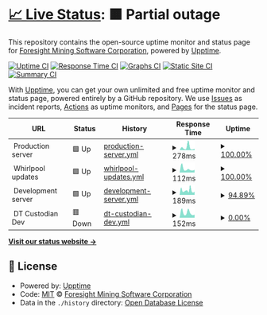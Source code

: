 # [📈 Live Status](https://status.foresightmining.com): <!--live status--> **🟧 Partial outage**

This repository contains the open-source uptime monitor and status page for [Foresight Mining Software Corporation](https://www.foresightmining.com/), powered by [Upptime](https://github.com/upptime/upptime).

[![Uptime CI](https://github.com/ForesightMiningSoftwareCorporation/upptime/workflows/Uptime%20CI/badge.svg)](https://github.com/ForesightMiningSoftwareCorporation/upptime/actions?query=workflow%3A%22Uptime+CI%22)
[![Response Time CI](https://github.com/ForesightMiningSoftwareCorporation/upptime/workflows/Response%20Time%20CI/badge.svg)](https://github.com/ForesightMiningSoftwareCorporation/upptime/actions?query=workflow%3A%22Response+Time+CI%22)
[![Graphs CI](https://github.com/ForesightMiningSoftwareCorporation/upptime/workflows/Graphs%20CI/badge.svg)](https://github.com/ForesightMiningSoftwareCorporation/upptime/actions?query=workflow%3A%22Graphs+CI%22)
[![Static Site CI](https://github.com/ForesightMiningSoftwareCorporation/upptime/workflows/Static%20Site%20CI/badge.svg)](https://github.com/ForesightMiningSoftwareCorporation/upptime/actions?query=workflow%3A%22Static+Site+CI%22)
[![Summary CI](https://github.com/ForesightMiningSoftwareCorporation/upptime/workflows/Summary%20CI/badge.svg)](https://github.com/ForesightMiningSoftwareCorporation/upptime/actions?query=workflow%3A%22Summary+CI%22)

With [Upptime](https://upptime.js.org), you can get your own unlimited and free uptime monitor and status page, powered entirely by a GitHub repository. We use [Issues](https://github.com/ForesightMiningSoftwareCorporation/upptime/issues) as incident reports, [Actions](https://github.com/ForesightMiningSoftwareCorporation/upptime/actions) as uptime monitors, and [Pages](https://status.foresightmining.com) for the status page.

<!--start: status pages-->
<!-- This summary is generated by Upptime (https://github.com/upptime/upptime) -->
<!-- Do not edit this manually, your changes will be overwritten -->
<!-- prettier-ignore -->
| URL | Status | History | Response Time | Uptime |
| --- | ------ | ------- | ------------- | ------ |
| <img alt="" src="https://icons.duckduckgo.com/ip3/null.ico" height="13"> Production server | 🟩 Up | [production-server.yml](https://github.com/ForesightMiningSoftwareCorporation/upptime/commits/HEAD/history/production-server.yml) | <details><summary><img alt="Response time graph" src="./graphs/production-server/response-time-week.png" height="20"> 278ms</summary><br><a href="https://status.fslabs.ca/history/production-server"><img alt="Response time 199" src="https://img.shields.io/endpoint?url=https%3A%2F%2Fraw.githubusercontent.com%2FForesightMiningSoftwareCorporation%2Fupptime%2FHEAD%2Fapi%2Fproduction-server%2Fresponse-time.json"></a><br><a href="https://status.fslabs.ca/history/production-server"><img alt="24-hour response time 151" src="https://img.shields.io/endpoint?url=https%3A%2F%2Fraw.githubusercontent.com%2FForesightMiningSoftwareCorporation%2Fupptime%2FHEAD%2Fapi%2Fproduction-server%2Fresponse-time-day.json"></a><br><a href="https://status.fslabs.ca/history/production-server"><img alt="7-day response time 278" src="https://img.shields.io/endpoint?url=https%3A%2F%2Fraw.githubusercontent.com%2FForesightMiningSoftwareCorporation%2Fupptime%2FHEAD%2Fapi%2Fproduction-server%2Fresponse-time-week.json"></a><br><a href="https://status.fslabs.ca/history/production-server"><img alt="30-day response time 266" src="https://img.shields.io/endpoint?url=https%3A%2F%2Fraw.githubusercontent.com%2FForesightMiningSoftwareCorporation%2Fupptime%2FHEAD%2Fapi%2Fproduction-server%2Fresponse-time-month.json"></a><br><a href="https://status.fslabs.ca/history/production-server"><img alt="1-year response time 214" src="https://img.shields.io/endpoint?url=https%3A%2F%2Fraw.githubusercontent.com%2FForesightMiningSoftwareCorporation%2Fupptime%2FHEAD%2Fapi%2Fproduction-server%2Fresponse-time-year.json"></a></details> | <details><summary><a href="https://status.fslabs.ca/history/production-server">100.00%</a></summary><a href="https://status.fslabs.ca/history/production-server"><img alt="All-time uptime 99.97%" src="https://img.shields.io/endpoint?url=https%3A%2F%2Fraw.githubusercontent.com%2FForesightMiningSoftwareCorporation%2Fupptime%2FHEAD%2Fapi%2Fproduction-server%2Fuptime.json"></a><br><a href="https://status.fslabs.ca/history/production-server"><img alt="24-hour uptime 100.00%" src="https://img.shields.io/endpoint?url=https%3A%2F%2Fraw.githubusercontent.com%2FForesightMiningSoftwareCorporation%2Fupptime%2FHEAD%2Fapi%2Fproduction-server%2Fuptime-day.json"></a><br><a href="https://status.fslabs.ca/history/production-server"><img alt="7-day uptime 100.00%" src="https://img.shields.io/endpoint?url=https%3A%2F%2Fraw.githubusercontent.com%2FForesightMiningSoftwareCorporation%2Fupptime%2FHEAD%2Fapi%2Fproduction-server%2Fuptime-week.json"></a><br><a href="https://status.fslabs.ca/history/production-server"><img alt="30-day uptime 100.00%" src="https://img.shields.io/endpoint?url=https%3A%2F%2Fraw.githubusercontent.com%2FForesightMiningSoftwareCorporation%2Fupptime%2FHEAD%2Fapi%2Fproduction-server%2Fuptime-month.json"></a><br><a href="https://status.fslabs.ca/history/production-server"><img alt="1-year uptime 99.97%" src="https://img.shields.io/endpoint?url=https%3A%2F%2Fraw.githubusercontent.com%2FForesightMiningSoftwareCorporation%2Fupptime%2FHEAD%2Fapi%2Fproduction-server%2Fuptime-year.json"></a></details>
| <img alt="" src="https://icons.duckduckgo.com/ip3/null.ico" height="13"> Whirlpool updates | 🟩 Up | [whirlpool-updates.yml](https://github.com/ForesightMiningSoftwareCorporation/upptime/commits/HEAD/history/whirlpool-updates.yml) | <details><summary><img alt="Response time graph" src="./graphs/whirlpool-updates/response-time-week.png" height="20"> 112ms</summary><br><a href="https://status.fslabs.ca/history/whirlpool-updates"><img alt="Response time 121" src="https://img.shields.io/endpoint?url=https%3A%2F%2Fraw.githubusercontent.com%2FForesightMiningSoftwareCorporation%2Fupptime%2FHEAD%2Fapi%2Fwhirlpool-updates%2Fresponse-time.json"></a><br><a href="https://status.fslabs.ca/history/whirlpool-updates"><img alt="24-hour response time 80" src="https://img.shields.io/endpoint?url=https%3A%2F%2Fraw.githubusercontent.com%2FForesightMiningSoftwareCorporation%2Fupptime%2FHEAD%2Fapi%2Fwhirlpool-updates%2Fresponse-time-day.json"></a><br><a href="https://status.fslabs.ca/history/whirlpool-updates"><img alt="7-day response time 112" src="https://img.shields.io/endpoint?url=https%3A%2F%2Fraw.githubusercontent.com%2FForesightMiningSoftwareCorporation%2Fupptime%2FHEAD%2Fapi%2Fwhirlpool-updates%2Fresponse-time-week.json"></a><br><a href="https://status.fslabs.ca/history/whirlpool-updates"><img alt="30-day response time 145" src="https://img.shields.io/endpoint?url=https%3A%2F%2Fraw.githubusercontent.com%2FForesightMiningSoftwareCorporation%2Fupptime%2FHEAD%2Fapi%2Fwhirlpool-updates%2Fresponse-time-month.json"></a><br><a href="https://status.fslabs.ca/history/whirlpool-updates"><img alt="1-year response time 132" src="https://img.shields.io/endpoint?url=https%3A%2F%2Fraw.githubusercontent.com%2FForesightMiningSoftwareCorporation%2Fupptime%2FHEAD%2Fapi%2Fwhirlpool-updates%2Fresponse-time-year.json"></a></details> | <details><summary><a href="https://status.fslabs.ca/history/whirlpool-updates">100.00%</a></summary><a href="https://status.fslabs.ca/history/whirlpool-updates"><img alt="All-time uptime 99.98%" src="https://img.shields.io/endpoint?url=https%3A%2F%2Fraw.githubusercontent.com%2FForesightMiningSoftwareCorporation%2Fupptime%2FHEAD%2Fapi%2Fwhirlpool-updates%2Fuptime.json"></a><br><a href="https://status.fslabs.ca/history/whirlpool-updates"><img alt="24-hour uptime 100.00%" src="https://img.shields.io/endpoint?url=https%3A%2F%2Fraw.githubusercontent.com%2FForesightMiningSoftwareCorporation%2Fupptime%2FHEAD%2Fapi%2Fwhirlpool-updates%2Fuptime-day.json"></a><br><a href="https://status.fslabs.ca/history/whirlpool-updates"><img alt="7-day uptime 100.00%" src="https://img.shields.io/endpoint?url=https%3A%2F%2Fraw.githubusercontent.com%2FForesightMiningSoftwareCorporation%2Fupptime%2FHEAD%2Fapi%2Fwhirlpool-updates%2Fuptime-week.json"></a><br><a href="https://status.fslabs.ca/history/whirlpool-updates"><img alt="30-day uptime 100.00%" src="https://img.shields.io/endpoint?url=https%3A%2F%2Fraw.githubusercontent.com%2FForesightMiningSoftwareCorporation%2Fupptime%2FHEAD%2Fapi%2Fwhirlpool-updates%2Fuptime-month.json"></a><br><a href="https://status.fslabs.ca/history/whirlpool-updates"><img alt="1-year uptime 99.97%" src="https://img.shields.io/endpoint?url=https%3A%2F%2Fraw.githubusercontent.com%2FForesightMiningSoftwareCorporation%2Fupptime%2FHEAD%2Fapi%2Fwhirlpool-updates%2Fuptime-year.json"></a></details>
| <img alt="" src="https://icons.duckduckgo.com/ip3/null.ico" height="13"> Development server | 🟩 Up | [development-server.yml](https://github.com/ForesightMiningSoftwareCorporation/upptime/commits/HEAD/history/development-server.yml) | <details><summary><img alt="Response time graph" src="./graphs/development-server/response-time-week.png" height="20"> 189ms</summary><br><a href="https://status.fslabs.ca/history/development-server"><img alt="Response time 208" src="https://img.shields.io/endpoint?url=https%3A%2F%2Fraw.githubusercontent.com%2FForesightMiningSoftwareCorporation%2Fupptime%2FHEAD%2Fapi%2Fdevelopment-server%2Fresponse-time.json"></a><br><a href="https://status.fslabs.ca/history/development-server"><img alt="24-hour response time 137" src="https://img.shields.io/endpoint?url=https%3A%2F%2Fraw.githubusercontent.com%2FForesightMiningSoftwareCorporation%2Fupptime%2FHEAD%2Fapi%2Fdevelopment-server%2Fresponse-time-day.json"></a><br><a href="https://status.fslabs.ca/history/development-server"><img alt="7-day response time 189" src="https://img.shields.io/endpoint?url=https%3A%2F%2Fraw.githubusercontent.com%2FForesightMiningSoftwareCorporation%2Fupptime%2FHEAD%2Fapi%2Fdevelopment-server%2Fresponse-time-week.json"></a><br><a href="https://status.fslabs.ca/history/development-server"><img alt="30-day response time 284" src="https://img.shields.io/endpoint?url=https%3A%2F%2Fraw.githubusercontent.com%2FForesightMiningSoftwareCorporation%2Fupptime%2FHEAD%2Fapi%2Fdevelopment-server%2Fresponse-time-month.json"></a><br><a href="https://status.fslabs.ca/history/development-server"><img alt="1-year response time 215" src="https://img.shields.io/endpoint?url=https%3A%2F%2Fraw.githubusercontent.com%2FForesightMiningSoftwareCorporation%2Fupptime%2FHEAD%2Fapi%2Fdevelopment-server%2Fresponse-time-year.json"></a></details> | <details><summary><a href="https://status.fslabs.ca/history/development-server">94.89%</a></summary><a href="https://status.fslabs.ca/history/development-server"><img alt="All-time uptime 98.61%" src="https://img.shields.io/endpoint?url=https%3A%2F%2Fraw.githubusercontent.com%2FForesightMiningSoftwareCorporation%2Fupptime%2FHEAD%2Fapi%2Fdevelopment-server%2Fuptime.json"></a><br><a href="https://status.fslabs.ca/history/development-server"><img alt="24-hour uptime 100.00%" src="https://img.shields.io/endpoint?url=https%3A%2F%2Fraw.githubusercontent.com%2FForesightMiningSoftwareCorporation%2Fupptime%2FHEAD%2Fapi%2Fdevelopment-server%2Fuptime-day.json"></a><br><a href="https://status.fslabs.ca/history/development-server"><img alt="7-day uptime 94.89%" src="https://img.shields.io/endpoint?url=https%3A%2F%2Fraw.githubusercontent.com%2FForesightMiningSoftwareCorporation%2Fupptime%2FHEAD%2Fapi%2Fdevelopment-server%2Fuptime-week.json"></a><br><a href="https://status.fslabs.ca/history/development-server"><img alt="30-day uptime 88.98%" src="https://img.shields.io/endpoint?url=https%3A%2F%2Fraw.githubusercontent.com%2FForesightMiningSoftwareCorporation%2Fupptime%2FHEAD%2Fapi%2Fdevelopment-server%2Fuptime-month.json"></a><br><a href="https://status.fslabs.ca/history/development-server"><img alt="1-year uptime 99.00%" src="https://img.shields.io/endpoint?url=https%3A%2F%2Fraw.githubusercontent.com%2FForesightMiningSoftwareCorporation%2Fupptime%2FHEAD%2Fapi%2Fdevelopment-server%2Fuptime-year.json"></a></details>
| <img alt="" src="https://icons.duckduckgo.com/ip3/null.ico" height="13"> DT Custodian Dev | 🟥 Down | [dt-custodian-dev.yml](https://github.com/ForesightMiningSoftwareCorporation/upptime/commits/HEAD/history/dt-custodian-dev.yml) | <details><summary><img alt="Response time graph" src="./graphs/dt-custodian-dev/response-time-week.png" height="20"> 152ms</summary><br><a href="https://status.fslabs.ca/history/dt-custodian-dev"><img alt="Response time 269" src="https://img.shields.io/endpoint?url=https%3A%2F%2Fraw.githubusercontent.com%2FForesightMiningSoftwareCorporation%2Fupptime%2FHEAD%2Fapi%2Fdt-custodian-dev%2Fresponse-time.json"></a><br><a href="https://status.fslabs.ca/history/dt-custodian-dev"><img alt="24-hour response time 96" src="https://img.shields.io/endpoint?url=https%3A%2F%2Fraw.githubusercontent.com%2FForesightMiningSoftwareCorporation%2Fupptime%2FHEAD%2Fapi%2Fdt-custodian-dev%2Fresponse-time-day.json"></a><br><a href="https://status.fslabs.ca/history/dt-custodian-dev"><img alt="7-day response time 152" src="https://img.shields.io/endpoint?url=https%3A%2F%2Fraw.githubusercontent.com%2FForesightMiningSoftwareCorporation%2Fupptime%2FHEAD%2Fapi%2Fdt-custodian-dev%2Fresponse-time-week.json"></a><br><a href="https://status.fslabs.ca/history/dt-custodian-dev"><img alt="30-day response time 287" src="https://img.shields.io/endpoint?url=https%3A%2F%2Fraw.githubusercontent.com%2FForesightMiningSoftwareCorporation%2Fupptime%2FHEAD%2Fapi%2Fdt-custodian-dev%2Fresponse-time-month.json"></a><br><a href="https://status.fslabs.ca/history/dt-custodian-dev"><img alt="1-year response time 269" src="https://img.shields.io/endpoint?url=https%3A%2F%2Fraw.githubusercontent.com%2FForesightMiningSoftwareCorporation%2Fupptime%2FHEAD%2Fapi%2Fdt-custodian-dev%2Fresponse-time-year.json"></a></details> | <details><summary><a href="https://status.fslabs.ca/history/dt-custodian-dev">0.00%</a></summary><a href="https://status.fslabs.ca/history/dt-custodian-dev"><img alt="All-time uptime 89.45%" src="https://img.shields.io/endpoint?url=https%3A%2F%2Fraw.githubusercontent.com%2FForesightMiningSoftwareCorporation%2Fupptime%2FHEAD%2Fapi%2Fdt-custodian-dev%2Fuptime.json"></a><br><a href="https://status.fslabs.ca/history/dt-custodian-dev"><img alt="24-hour uptime 0.00%" src="https://img.shields.io/endpoint?url=https%3A%2F%2Fraw.githubusercontent.com%2FForesightMiningSoftwareCorporation%2Fupptime%2FHEAD%2Fapi%2Fdt-custodian-dev%2Fuptime-day.json"></a><br><a href="https://status.fslabs.ca/history/dt-custodian-dev"><img alt="7-day uptime 0.00%" src="https://img.shields.io/endpoint?url=https%3A%2F%2Fraw.githubusercontent.com%2FForesightMiningSoftwareCorporation%2Fupptime%2FHEAD%2Fapi%2Fdt-custodian-dev%2Fuptime-week.json"></a><br><a href="https://status.fslabs.ca/history/dt-custodian-dev"><img alt="30-day uptime 67.15%" src="https://img.shields.io/endpoint?url=https%3A%2F%2Fraw.githubusercontent.com%2FForesightMiningSoftwareCorporation%2Fupptime%2FHEAD%2Fapi%2Fdt-custodian-dev%2Fuptime-month.json"></a><br><a href="https://status.fslabs.ca/history/dt-custodian-dev"><img alt="1-year uptime 89.45%" src="https://img.shields.io/endpoint?url=https%3A%2F%2Fraw.githubusercontent.com%2FForesightMiningSoftwareCorporation%2Fupptime%2FHEAD%2Fapi%2Fdt-custodian-dev%2Fuptime-year.json"></a></details>

<!--end: status pages-->

[**Visit our status website →**](https://status.foresightmining.com)

## 📄 License

- Powered by: [Upptime](https://github.com/upptime/upptime)
- Code: [MIT](./LICENSE) © [Foresight Mining Software Corporation](https://www.foresightmining.com/)
- Data in the `./history` directory: [Open Database License](https://opendatacommons.org/licenses/odbl/1-0/)
